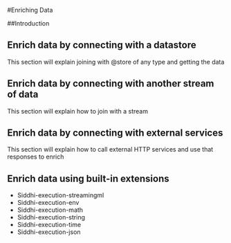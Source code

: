 #Enriching Data

##Introduction

## Enrich data by connecting with a datastore 
This section will explain joining with @store of any type and getting the data

## Enrich data by connecting with another stream of data 
This section will explain how to join with a stream

## Enrich data by connecting with external services 
This section will explain how to call external HTTP services and use that responses to enrich

## Enrich data using built-in extensions
 - Siddhi-execution-streamingml 
 - Siddhi-execution-env 
 - Siddhi-execution-math
 - Siddhi-execution-string
 - Siddhi-execution-time
 - Siddhi-execution-json
